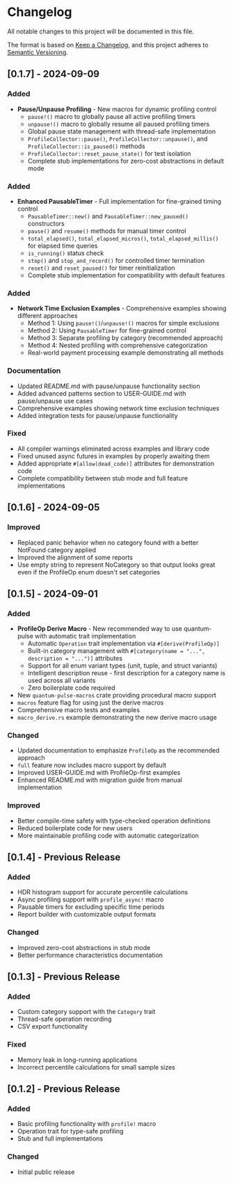 # Changelog

All notable changes to this project will be documented in this file.

The format is based on [Keep a Changelog](https://keepachangelog.com/en/1.0.0/),
and this project adheres to [Semantic Versioning](https://semver.org/spec/v2.0.0.html).

## [0.1.7] - 2024-09-09

### Added
- **Pause/Unpause Profiling** - New macros for dynamic profiling control
  - `pause!()` macro to globally pause all active profiling timers
  - `unpause!()` macro to globally resume all paused profiling timers
  - Global pause state management with thread-safe implementation
  - `ProfileCollector::pause()`, `ProfileCollector::unpause()`, and `ProfileCollector::is_paused()` methods
  - `ProfileCollector::reset_pause_state()` for test isolation
  - Complete stub implementations for zero-cost abstractions in default mode

### Added
- **Enhanced PausableTimer** - Full implementation for fine-grained timing control
  - `PausableTimer::new()` and `PausableTimer::new_paused()` constructors
  - `pause()` and `resume()` methods for manual timer control
  - `total_elapsed()`, `total_elapsed_micros()`, `total_elapsed_millis()` for elapsed time queries
  - `is_running()` status check
  - `stop()` and `stop_and_record()` for controlled timer termination
  - `reset()` and `reset_paused()` for timer reinitialization
  - Complete stub implementation for compatibility with default features

### Added
- **Network Time Exclusion Examples** - Comprehensive examples showing different approaches
  - Method 1: Using `pause!()`/`unpause!()` macros for simple exclusions
  - Method 2: Using `PausableTimer` for fine-grained control
  - Method 3: Separate profiling by category (recommended approach)
  - Method 4: Nested profiling with comprehensive categorization
  - Real-world payment processing example demonstrating all methods

### Documentation
- Updated README.md with pause/unpause functionality section
- Added advanced patterns section to USER-GUIDE.md with pause/unpause use cases
- Comprehensive examples showing network time exclusion techniques
- Added integration tests for pause/unpause functionality

### Fixed
- All compiler warnings eliminated across examples and library code
- Fixed unused async futures in examples by properly awaiting them
- Added appropriate `#[allow(dead_code)]` attributes for demonstration code
- Complete compatibility between stub mode and full feature implementations

## [0.1.6] - 2024-09-05

### Improved
- Replaced panic behavior when no category found with a better NotFound category applied
- Improved the alignment of some reports
- Use empty string to represent NoCategory so that output looks great even if the ProfileOp enum doesn't set categories

## [0.1.5] - 2024-09-01

### Added
- **ProfileOp Derive Macro** - New recommended way to use quantum-pulse with automatic trait implementation
  - Automatic `Operation` trait implementation via `#[derive(ProfileOp)]`
  - Built-in category management with `#[category(name = "...", description = "...")]` attributes
  - Support for all enum variant types (unit, tuple, and struct variants)
  - Intelligent description reuse - first description for a category name is used across all variants
  - Zero boilerplate code required
- New `quantum-pulse-macros` crate providing procedural macro support
- `macros` feature flag for using just the derive macros
- Comprehensive macro tests and examples
- `macro_derive.rs` example demonstrating the new derive macro usage

### Changed
- Updated documentation to emphasize `ProfileOp` as the recommended approach
- `full` feature now includes macro support by default
- Improved USER-GUIDE.md with ProfileOp-first examples
- Enhanced README.md with migration guide from manual implementation

### Improved
- Better compile-time safety with type-checked operation definitions
- Reduced boilerplate code for new users
- More maintainable profiling code with automatic categorization

## [0.1.4] - Previous Release

### Added
- HDR histogram support for accurate percentile calculations
- Async profiling support with `profile_async!` macro
- Pausable timers for excluding specific time periods
- Report builder with customizable output formats

### Changed
- Improved zero-cost abstractions in stub mode
- Better performance characteristics documentation

## [0.1.3] - Previous Release

### Added
- Custom category support with the `Category` trait
- Thread-safe operation recording
- CSV export functionality

### Fixed
- Memory leak in long-running applications
- Incorrect percentile calculations for small sample sizes

## [0.1.2] - Previous Release

### Added
- Basic profiling functionality with `profile!` macro
- Operation trait for type-safe profiling
- Stub and full implementations

### Changed
- Initial public release
